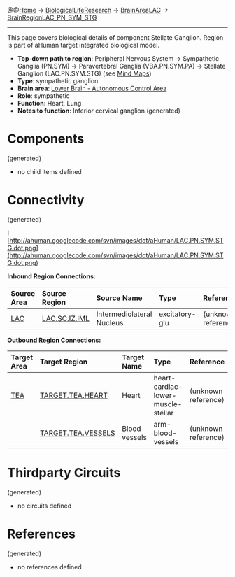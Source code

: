 @@[Home](Home.md) -> [BiologicalLifeResearch](BiologicalLifeResearch.md) -> [BrainAreaLAC](BrainAreaLAC.md) -> [BrainRegionLAC\_PN\_SYM\_STG](BrainRegionLAC_PN_SYM_STG.md)

---


This page covers biological details of component Stellate Ganglion.
Region is part of aHuman target integrated biological model.

  * **Top-down path to region**: Peripheral Nervous System -> Sympathetic Ganglia (PN.SYM) -> Paravertebral Ganglia (VBA.PN.SYM.PA) -> Stellate Ganglion (LAC.PN.SYM.STG) (see [Mind Maps](OverallMindMaps.md))
  * **Type**: sympathetic ganglion
  * **Brain area**: [Lower Brain - Autonomous Control Area](BrainAreaLAC.md)
  * **Role**: sympathetic
  * **Function**: Heart, Lung
  * **Notes to function**: Inferior cervical ganglion
(generated)
# Components #
(generated)


  * no child items defined

# Connectivity #
(generated)


![http://ahuman.googlecode.com/svn/images/dot/aHuman/LAC.PN.SYM.STG.dot.png](http://ahuman.googlecode.com/svn/images/dot/aHuman/LAC.PN.SYM.STG.dot.png)

**Inbound Region Connections:**

| **Source Area** | **Source Region** | **Source Name** | **Type** | **Reference** |
|:----------------|:------------------|:----------------|:---------|:--------------|
| [LAC](BrainAreaLAC.md) | [LAC.SC.IZ.IML](BrainRegionLAC_SC_IZ_IML.md) | Intermediolateral Nucleus | excitatory-glu | (unknown reference) |

**Outbound Region Connections:**

| **Target Area** | **Target Region** | **Target Name** | **Type** | **Reference** |
|:----------------|:------------------|:----------------|:---------|:--------------|
| [TEA](BrainAreaTEA.md) | [TARGET.TEA.HEART](BrainRegionTARGET_TEA_HEART.md) | Heart           | heart-cardiac-lower-muscle-stellar | (unknown reference) |
|                 | [TARGET.TEA.VESSELS](BrainRegionTARGET_TEA_VESSELS.md) | Blood vessels   | arm-blood-vessels | (unknown reference) |

# Thirdparty Circuits #
(generated)

  * no circuits defined

# References #
(generated)

  * no references defined

